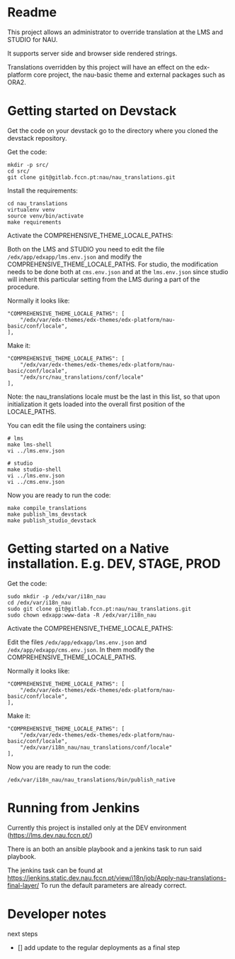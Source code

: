 Readme
======

This project allows an administrator to override translation at the LMS and STUDIO for NAU.

It supports server side and browser side rendered strings.

Translations overridden by this project will have an effect on the edx-platform core project, the nau-basic theme and external packages such as ORA2.


Getting started on Devstack
===========================

Get the code on your devstack go to the directory where you cloned the devstack repository.

Get the code:
```
mkdir -p src/
cd src/
git clone git@gitlab.fccn.pt:nau/nau_translations.git
```

Install the requirements:
```
cd nau_translations
virtualenv venv
source venv/bin/activate
make requirements
```

Activate the COMPREHENSIVE_THEME_LOCALE_PATHS:

Both on the LMS and STUDIO you need to edit the file `/edx/app/edxapp/lms.env.json` and modify the COMPREHENSIVE_THEME_LOCALE_PATHS. For studio, the modification needs to be done both at `cms.env.json` and at the `lms.env.json` since studio will inherit this particular setting from the LMS during a part of the procedure.

Normally it looks like:
```
"COMPREHENSIVE_THEME_LOCALE_PATHS": [
    "/edx/var/edx-themes/edx-themes/edx-platform/nau-basic/conf/locale",
],
```

Make it:
```
"COMPREHENSIVE_THEME_LOCALE_PATHS": [
    "/edx/var/edx-themes/edx-themes/edx-platform/nau-basic/conf/locale",
    "/edx/src/nau_translations/conf/locale"
],
```
Note: the nau_translations locale must be the last in this list, so that upon initialization it gets loaded into the overall first position of the LOCALE_PATHS.

You can edit the file using the containers using:
```
# lms
make lms-shell
vi ../lms.env.json

# studio
make studio-shell
vi ../lms.env.json
vi ../cms.env.json
```

Now you are ready to run the code:
```
make compile_translations
make publish_lms_devstack
make publish_studio_devstack
```


Getting started on a Native installation. E.g. DEV, STAGE, PROD
===============================================================


Get the code:
```
sudo mkdir -p /edx/var/i18n_nau
cd /edx/var/i18n_nau
sudo git clone git@gitlab.fccn.pt:nau/nau_translations.git
sudo chown edxapp:www-data -R /edx/var/i18n_nau
```

Activate the COMPREHENSIVE_THEME_LOCALE_PATHS:

Edit the files `/edx/app/edxapp/lms.env.json` and `/edx/app/edxapp/cms.env.json`. In them modify the COMPREHENSIVE_THEME_LOCALE_PATHS.

Normally it looks like:
```
"COMPREHENSIVE_THEME_LOCALE_PATHS": [
    "/edx/var/edx-themes/edx-themes/edx-platform/nau-basic/conf/locale",
],
```

Make it:
```
"COMPREHENSIVE_THEME_LOCALE_PATHS": [
    "/edx/var/edx-themes/edx-themes/edx-platform/nau-basic/conf/locale",
    "/edx/var/i18n_nau/nau_translations/conf/locale"
],
```

Now you are ready to run the code:
```
/edx/var/i18n_nau/nau_translations/bin/publish_native
```

Running from Jenkins
====================

Currently this project is installed only at the DEV environment (https://lms.dev.nau.fccn.pt/)

There is an both an ansible playbook and a jenkins task to run said playbook.

The jenkins task can be found at https://jenkins.static.dev.nau.fccn.pt/view/i18n/job/Apply-nau-translations-final-layer/
To run the default parameters are already correct.


Developer notes
===============

next steps
- [] add update to the regular deployments as a final step

